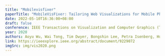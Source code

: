 ```yaml
---
title: "Mobilevisfixer"
paperTitle: "MobileVisFixer: Tailoring Web Visualizations for Mobile Phones Leveraging an Explainable Reinforcement Learning Framework"
date: 2022-05-10T16:36:00+08:00
draft: false
conference: IEEE Transactions on Visualization and Computer Graphics (TVCG)
year: 2020
authors: Aoyu Wu, Wai Tong, Tim Dwyer, Bongshin Lee, Petra Isenberg, Huamin Qu
link: https://ieeexplore.ieee.org/abstract/document/9229072
imgSrc: img/vis2020.png
---
```


